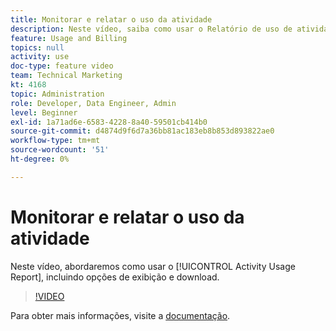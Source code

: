 ```yaml
---
title: Monitorar e relatar o uso da atividade
description: Neste vídeo, saiba como usar o Relatório de uso de atividade, incluindo opções de exibição e download.
feature: Usage and Billing
topics: null
activity: use
doc-type: feature video
team: Technical Marketing
kt: 4168
topic: Administration
role: Developer, Data Engineer, Admin
level: Beginner
exl-id: 1a71ad6e-6583-4228-8a40-59501cb414b0
source-git-commit: d4874d9f6d7a36bb81ac183eb8b853d893822ae0
workflow-type: tm+mt
source-wordcount: '51'
ht-degree: 0%

---
```


# Monitorar e relatar o uso da atividade

Neste vídeo, abordaremos como usar o [!UICONTROL Activity Usage Report], incluindo opções de exibição e download.

>[!VIDEO](https://video.tv.adobe.com/v/31443/?quality=12)

Para obter mais informações, visite a [documentação](https://experienceleague.adobe.com/docs/audience-manager/user-guide/features/administration/activity-usage-reporting.html?lang=pt-BR).
